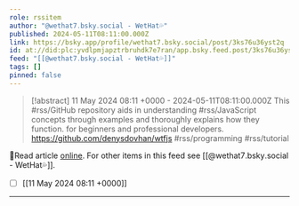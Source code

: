 ```yaml
---
role: rssitem
author: "@wethat7․bsky․social - WetHat💦"
published: 2024-05-11T08:11:00.000Z
link: https://bsky.app/profile/wethat7.bsky.social/post/3ks76u36yst2q
id: at://did:plc:yvdlpmjapztrbruhdk7e7ran/app.bsky.feed.post/3ks76u36yst2q
feed: "[[@wethat7․bsky․social - WetHat💦]]"
tags: []
pinned: false
---
```

> [!abstract] 11 May 2024 08:11 +0000 - 2024-05-11T08:11:00.000Z
> This #rss/GitHub repository aids in understanding #rss/JavaScript concepts through examples and thoroughly explains how they function. for beginners and professional developers. https://github.com/denysdovhan/wtfjs #rss/programming #rss/tutorial

🔗Read article [online](https://bsky.app/profile/wethat7.bsky.social/post/3ks76u36yst2q). For other items in this feed see [[@wethat7․bsky․social - WetHat💦]].

- [ ] [[11 May 2024 08꞉11 +0000]]
- - -
